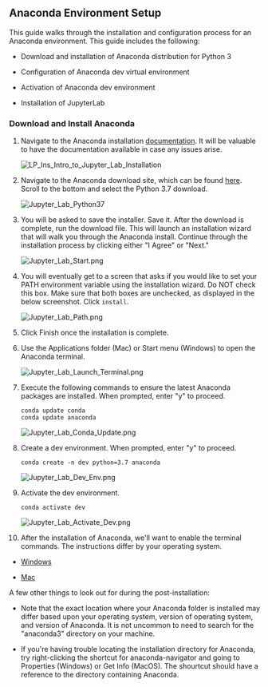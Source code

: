 ## Anaconda Environment Setup

This guide walks through the installation and configuration process for an Anaconda environment. This guide includes the following:

* Download and installation of Anaconda distribution for Python 3

* Configuration of Anaconda dev virtual environment

* Activation of Anaconda dev environment

* Installation of JupyterLab

### Download and Install Anaconda

1. Navigate to the Anaconda installation [documentation](https://docs.anaconda.com/anaconda/install/). It will be valuable to have the documentation available in case any issues arise.

    ![LP_Ins_Intro_to_Jupyter_Lab_Installation](Images/Jupyter_Lab_Installation.png)

2. Navigate to the Anaconda download site, which can be found [here](https://www.anaconda.com/distribution/#windows). Scroll to the bottom and select the Python 3.7 download.

    ![Jupyter_Lab_Python37](Images/Jupyter_Lab_Python37.png)

3. You will be asked to save the installer. Save it. After the download is complete, run the download file. This will launch an installation wizard that will walk you through the Anaconda install. Continue through the installation process by clicking either "I Agree" or "Next."

    ![Jupyter_Lab_Start.png](Images/Jupyter_Lab_Start.png)

4. You will eventually get to a screen that asks if you would like to set your PATH environment variable using the installation wizard. Do NOT check this box. Make sure that both boxes are unchecked, as displayed in the below screenshot. Click `install`.

    ![Jupyter_Lab_Path.png](Images/Jupyter_Lab_Path.png)

5. Click Finish once the installation is complete.

6. Use the Applications folder (Mac) or Start menu (Windows) to open the Anaconda terminal.

    ![Jupyter_Lab_Launch_Terminal.png](Images/Jupyter_Lab_Launch_Terminal.png)

7. Execute the following commands to ensure the latest Anaconda packages are installed. When prompted, enter "y" to proceed.

    ```shell
    conda update conda
    conda update anaconda
    ```

    ![Jupyter_Lab_Conda_Update.png](Images/Jupyter_Lab_Conda_Update.png)

8. Create a dev environment. When prompted, enter "y" to proceed.

    ```shell
    conda create -n dev python=3.7 anaconda
    ```

    ![Jupyter_Lab_Dev_Env.png](Images/Jupyter_Lab_Dev_Env.png)

9. Activate the dev environment.

    ```shell
    conda activate dev
    ```

    ![Jupyter_Lab_Activate_Dev.png](Images/Jupyter_Lab_Activate_Dev.png)

10. After the installation of Anaconda,  we'll want to enable the terminal commands. The instructions differ by your operating system.

* [Windows](https://codingbootcamp.hosted.panopto.com/Panopto/Pages/Viewer.aspx?id=93a9c967-71b2-434c-bcda-ab7a011f5c9c)

* [Mac](https://codingbootcamp.hosted.panopto.com/Panopto/Pages/Viewer.aspx?id=1c0d69d6-523c-4275-86a5-ab7a011f370a)

A few other things to look out for during the post-installation:

* Note that the exact location where your Anaconda folder is installed may differ based upon your operating system, version of operating system, and version of Anaconda. It is not uncommon to need to search for the "anaconda3" directory on your machine.

* If you're having trouble locating the installation directory for Anaconda, try right-clicking the shortcut for anaconda-navigator and going to Properties (Windows) or Get Info (MacOS). The shourtcut should have a reference to the directory containing Anaconda.
